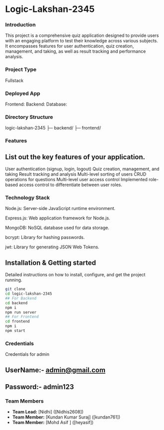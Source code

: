 # Logic-Lakshan-2345

### Introduction
This project is a comprehensive quiz application designed to provide users with an engaging platform to test their knowledge across various subjects. It encompasses features for user authentication, quiz creation, management, and taking, as well as result tracking and performance analysis.

### Project Type
Fullstack

### Deployed App
Frontend: 
Backend: 
Database: 

### Directory Structure
logic-lakshan-2345 ├─ backend/ ├─ frontend/

### Features
## List out the key features of your application.

User authentication (signup, login, logout)
Quiz creation, management, and taking
Result tracking and analysis
Multi-level sorting of users
CRUD operations for questions 
Multi-level user access control
Implemented role-based access control to differentiate between user roles.

### Technology Stack
Node.js: Server-side JavaScript runtime environment.

Express.js: Web application framework for Node.js.

MongoDB: NoSQL database used for data storage.

bcrypt: Library for hashing passwords.

jwt: Library for generating JSON Web Tokens.

## Installation & Getting started
Detailed instructions on how to install, configure, and get the project running.

```bash
git clone 
cd logic-lakshan-2345
## For Backend
cd backend
npm i
npm run server
## For Frontend
cd frontend
npm i
npm start
```

### Credentials
 Credentials for admin
## UserName:- admin@gmail.com
## Password:- admin123

### Team Members
- **Team Lead:** [Nidhi] ([Nidhis2608])
- **Team Member:** [Kundan Kumar Suraj] ([kundan761])
- **Team Member:** [Mohd Asif ] ([heyasif])
